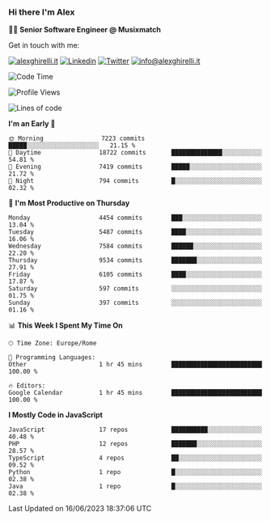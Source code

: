 ### Hi there I'm Alex

👨‍💻 __Senior Software Engineer @ Musixmatch__

Get in touch with me:

[![alexghirelli.it](https://img.shields.io/static/v1?label=alexghirelli.it&message=%20&color=red&logo=&style=flat-square&logoColor=white)](https://www.alexghirelli.it/)
[![Linkedin](https://img.shields.io/static/v1?label=Linkedin&message=%20&color=blue&logo=Linkedin&style=flat-square&logoColor=white)](https://linkedin.com/in/alexghirelli)
[![Twitter](https://img.shields.io/static/v1?label=Twitter&message=%20&color=blue&logo=Twitter&style=flat-square&logoColor=white)](https://twitter.com/alexGhirelli)
[![info@alexghirelli.it](https://img.shields.io/static/v1?label=info@alexghirelli.it&message=%20&color=red&logo=gmail&style=flat-square&logoColor=white)](mailto:info@alexghirelli.it)

<!--START_SECTION:waka-->
![Code Time](http://img.shields.io/badge/Code%20Time-7%2C466%20hrs%2056%20mins-blue)

![Profile Views](http://img.shields.io/badge/Profile%20Views-0-blue)

![Lines of code](https://img.shields.io/badge/From%20Hello%20World%20I%27ve%20Written-57.7%20million%20lines%20of%20code-blue)

**I'm an Early 🐤** 

```text
🌞 Morning                7223 commits        █████░░░░░░░░░░░░░░░░░░░░   21.15 % 
🌆 Daytime                18722 commits       ██████████████░░░░░░░░░░░   54.81 % 
🌃 Evening                7419 commits        █████░░░░░░░░░░░░░░░░░░░░   21.72 % 
🌙 Night                  794 commits         █░░░░░░░░░░░░░░░░░░░░░░░░   02.32 % 
```
📅 **I'm Most Productive on Thursday** 

```text
Monday                   4454 commits        ███░░░░░░░░░░░░░░░░░░░░░░   13.04 % 
Tuesday                  5487 commits        ████░░░░░░░░░░░░░░░░░░░░░   16.06 % 
Wednesday                7584 commits        ██████░░░░░░░░░░░░░░░░░░░   22.20 % 
Thursday                 9534 commits        ███████░░░░░░░░░░░░░░░░░░   27.91 % 
Friday                   6105 commits        ████░░░░░░░░░░░░░░░░░░░░░   17.87 % 
Saturday                 597 commits         ░░░░░░░░░░░░░░░░░░░░░░░░░   01.75 % 
Sunday                   397 commits         ░░░░░░░░░░░░░░░░░░░░░░░░░   01.16 % 
```


📊 **This Week I Spent My Time On** 

```text
🕑︎ Time Zone: Europe/Rome

💬 Programming Languages: 
Other                    1 hr 45 mins        █████████████████████████   100.00 % 

🔥 Editors: 
Google Calendar          1 hr 45 mins        █████████████████████████   100.00 % 
```

**I Mostly Code in JavaScript** 

```text
JavaScript               17 repos            ██████████░░░░░░░░░░░░░░░   40.48 % 
PHP                      12 repos            ███████░░░░░░░░░░░░░░░░░░   28.57 % 
TypeScript               4 repos             ██░░░░░░░░░░░░░░░░░░░░░░░   09.52 % 
Python                   1 repo              █░░░░░░░░░░░░░░░░░░░░░░░░   02.38 % 
Java                     1 repo              █░░░░░░░░░░░░░░░░░░░░░░░░   02.38 % 
```




 Last Updated on 16/06/2023 18:37:06 UTC
<!--END_SECTION:waka-->
